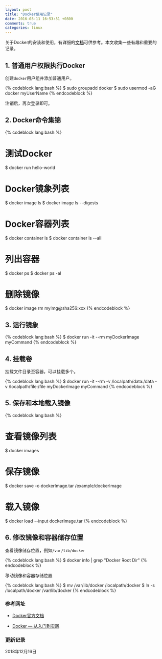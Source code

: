 ```yaml
---
layout: post
title: "Docker使用记录"
date: 2016-03-11 16:53:51 +0800
comments: true
categories: linux
---
```


关于Docker的安装和使用，有详细的[文档](https://docs.docker.com/)可供参考。本文收集一些有趣和重要的记录。

## 1. 普通用户权限执行Docker ##

创建`docker`用户组并添加普通用户。

{% codeblock lang:bash %}
$ sudo groupadd docker
$ sudo usermod -aG docker myUserName
{% endcodeblock %}

注销后，再次登录即可。

<!--more-->

## 2. Docker命令集锦 ##

{% codeblock lang:bash %}
# 测试Docker
$ docker run hello-world

# Docker镜象列表
$ docker image ls
$ docker image ls --digests

# Docker容器列表
$ docker container ls
$ docker container ls --all

# 列出容器
$ docker ps
$ docker ps -al

# 删除镜像
$ docker image rm myImg@sha256:xxx
{% endcodeblock %}

## 3. 运行镜象 ##

{% codeblock lang:bash %}
$ docker run -it --rm myDockerImage myCommand
{% endcodeblock %}

## 4. 挂载卷 ##

挂载文件目录至容器，可以挂载多个。

{% codeblock lang:bash %}
$ docker run -it --rm -v /localpath/data:/data -v /localpath/file:/file myDockerImage myCommand
{% endcodeblock %}

## 5. 保存和本地载入镜像 ##

{% codeblock lang:bash %}
# 查看镜像列表
$ docker images

# 保存镜像
$ docker save -o dockerImage.tar /example/dockerImage

# 载入镜像
$ docker load --input dockerImage.tar
{% endcodeblock %}

## 6. 修改镜像和容器储存位置 ##

查看镜像储存位置，例如`/var/lib/docker`

{% codeblock lang:bash %}
$ docker info | grep "Docker Root Dir"
{% endcodeblock %}

移动镜像和容器存储位置

{% codeblock lang:bash %}
$ mv /var/lib/docker /localpath/docker
$ ln -s /localpath/docker /var/lib/docker
{% endcodeblock %}

### <a id="Ref">参考网址</a> ###

* [Docker官方文档](https://docs.docker.com/)

* [Docker — 从入门到实践](https://www.gitbook.com/book/yeasy/docker_practice/details)

### 更新记录 ###

2018年12月16日
